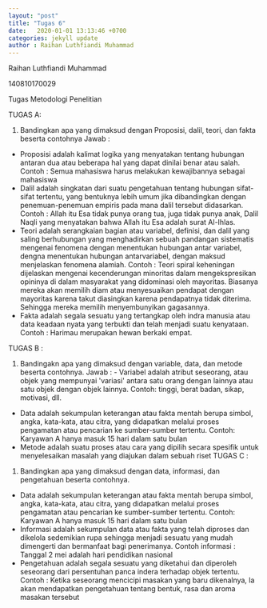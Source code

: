 ```yaml
---
layout: "post"
title: "Tugas 6"
date:   2020-01-01 13:13:46 +0700
categories: jekyll update
author : Raihan Luthfiandi Muhammad
---
```

Raihan Luthfiandi Muhammad

140810170029

Tugas Metodologi Penelitian

TUGAS A:

1. Bandingkan apa yang dimaksud dengan Proposisi, dalil, teori, dan fakta beserta contohnya
Jawab :
- Proposisi adalah kalimat logika yang menyatakan tentang hubungan antaran dua atau beberapa hal yang dapat dinilai benar atau salah.
Contoh :
Semua mahasiswa harus melakukan kewajibannya sebagai mahasiswa
- Dalil adalah singkatan dari suatu pengetahuan tentang hubungan sifat-sifat tertentu, yang bentuknya lebih umum jika dibandingkan dengan penemuan-penemuan empiris pada mana dalil tersebut didasarkan. Contoh : Allah itu Esa tidak punya orang tua, juga tidak punya anak, Dalil Naqli yang menyatakan bahwa Allah itu Esa adalah surat Al-Ihlas.
- Teori adalah serangkaian bagian atau variabel, definisi, dan dalil yang saling berhubungan yang menghadirkan sebuah pandangan sistematis mengenai fenomena dengan menentukan hubungan antar variabel, dengna menentukan hubungan antarvariabel, dengan maksud menjelaskan fenomena alamiah. Contoh : Teori spiral keheningan dijelaskan mengenai kecenderungan minoritas dalam mengekspresikan opininya di dalam masyarakat yang didominasi oleh mayoritas. Biasanya mereka akan memilih diam atau menyesuaikan pendapat dengan mayoritas karena takut diasingkan karena pendapatnya tidak diterima. Sehingga mereka memilih menyembunyikan gagasannya.
- Fakta adalah segala sesuatu yang tertangkap oleh indra manusia atau data keadaan nyata yang terbukti dan telah menjadi suatu kenyataan. Contoh : Harimau merupakan hewan berkaki empat.

TUGAS B :
1. Bandingakn apa yang dimaksud dengan variable, data, dan metode beserta contohnya.
Jawab : - Variabel adalah atribut seseorang, atau objek yang mempunyai 'variasi' antara satu orang dengan lainnya atau satu objek dengan objek lainnya. Contoh: tinggi, berat badan, sikap, motivasi, dll.
- Data adalah sekumpulan keterangan atau fakta mentah berupa simbol, angka, kata-kata, atau citra, yang didapatkan melalui proses pengamatan atau pencarian ke sumber-sumber tertentu. Contoh: Karyawan A hanya masuk 15 hari dalam satu bulan
- Metode adalah suatu proses atau cara yang dipilih secara spesifik untuk menyelesaikan masalah yang diajukan dalam sebuah riset
TUGAS C :
1. Bandingkan apa yang dimaksud dengan data, informasi, dan pengetahuan beserta contohnya.
- Data adalah sekumpulan keterangan atau fakta mentah berupa simbol, angka, kata-kata, atau citra, yang didapatkan melalui proses pengamatan atau pencarian ke sumber-sumber tertentu. Contoh: Karyawan A hanya masuk 15 hari dalam satu bulan
- Informasi adalah sekumpulan data atau fakta yang telah diproses dan dikelola sedemikian rupa sehingga menjadi sesuatu yang mudah dimengerti dan bermanfaat bagi penerimanya.
Contoh informasi :
Tanggal 2 mei adalah hari pendidikan nasional
- Pengetahuan adalah segala sesuatu yang diketahui dan diperoleh seseorang dari persentuhan panca indera terhadap objek tertentu.
Contoh :
Ketika seseorang mencicipi masakan yang baru dikenalnya, la akan mendapatkan pengetahuan tentang bentuk, rasa dan aroma masakan tersebut
